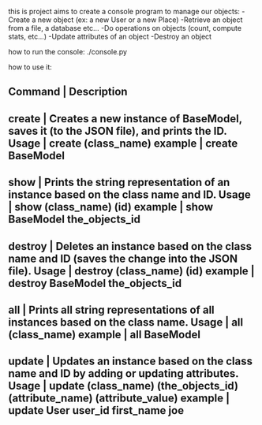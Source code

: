 this is project aims to create a console program to manage our objects:
    -Create a new object (ex: a new User or a new Place)
    -Retrieve an object from a file, a database etc…
    -Do operations on objects (count, compute stats, etc…)
    -Update attributes of an object
    -Destroy an object

how to run the console:
    ./console.py

how to use it:

Command    | Description
-------------------------------------------------------------------------------------------------
create     | Creates a new instance of BaseModel, saves it (to the JSON file), and prints the ID.
Usage      | create (class_name)
example    | create BaseModel
-------------------------------------------------------------------------------------------------
show       | Prints the string representation of an instance based on the class name and ID.
Usage      | show (class_name) (id)
example    | show BaseModel the_objects_id
-------------------------------------------------------------------------------------------------
destroy    | Deletes an instance based on the class name and ID (saves the change into the JSON file).
Usage      | destroy (class_name) (id)
example    | destroy BaseModel the_objects_id
-------------------------------------------------------------------------------------------------
all        | Prints all string representations of all instances based on the class name.
Usage      | all (class_name)
example    | all BaseModel
-------------------------------------------------------------------------------------------------
update     | Updates an instance based on the class name and ID by adding or updating attributes.
Usage      | update (class_name) (the_objects_id) (attribute_name) (attribute_value)
example    | update User user_id first_name joe 
------------------------------------------------------------------------